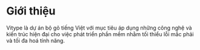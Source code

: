 # Giới thiệu

Vitype là dự án bộ gõ tiếng Việt với mục tiêu áp dụng những công nghệ và kiến trúc hiện đại cho việc phát triển phần mềm nhằm tối thiểu lỗi mắc phải và tối đa hoá tính năng.
